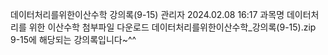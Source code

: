 데이터처리를위한이산수학 강의록(9-15)	관리자	2024.02.08 16:17
과목명	데이터처리를 위한 이산수학
첨부파일 다운로드
데이터처리를위한이산수학_강의록(9-15).zip
9-15에 해당되는 강의록입니다~^^
